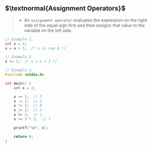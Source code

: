 ## $\textnormal{Assignment Operators}$

> - An `assignment operator` evaluates the expression on the right <br />
    side of the equal sign first and then assigns that value to the <br />
    variable on the left side.

```c
// Example 1.
int x = 3;
x = x + 1;  /* x is now 4 */

// Example 2.
x += 1;  /* x = x + 1 */
```

```c
// Example 3.
#include <stdio.h>

int main() {
    int x = 2;

    x += 1;  // 3
    x -= 1;  // 2
    x *= 3;  // 6
    x /= 2;  // 3
    x %= 2;  // 1
    x += 3 * 2;  // 7

    printf("%d", x);

    return 0;
}
```
